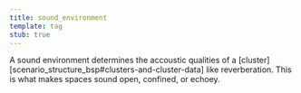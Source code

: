 ```yaml
---
title: sound_environment
template: tag
stub: true
---
```


A sound environment determines the accoustic qualities of a [cluster][scenario_structure_bsp#clusters-and-cluster-data] like reverberation. This is what makes spaces sound open, confined, or echoey.
